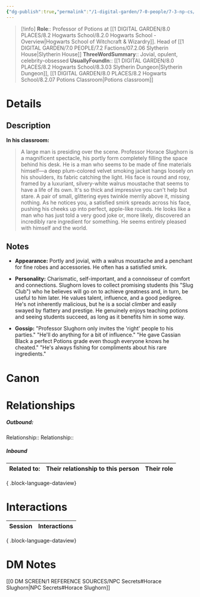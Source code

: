 ```yaml
---
{"dg-publish":true,"permalink":"/1-digital-garden/7-0-people/7-3-np-cs/horace-slughorn/","tags":["#person","hogwarts-faculty","hogwarts","professor","slytherin","slug-club"]}
---
```


>[!info] 
>**Role**:: Professor of Potions at [[1 DIGITAL GARDEN/8.0 PLACES/8.2 Hogwarts School/8.2.0 Hogwarts School - Overview\|Hogwarts School of Witchcraft & Wizardry]]. Head of [[1 DIGITAL GARDEN/7.0 PEOPLE/7.2 Factions/07.2.06 Slytherin House\|Slytherin House]]
>**ThreeWordSummary**:: Jovial, opulent, celebrity-obsessed
>**UsuallyFoundIn**:: [[1 DIGITAL GARDEN/8.0 PLACES/8.2 Hogwarts School/8.3.03 Slytherin Dungeon\|Slytherin Dungeon]], [[1 DIGITAL GARDEN/8.0 PLACES/8.2 Hogwarts School/8.2.07 Potions Classroom\|Potions classroom]]

# Details

## Description
**In his classroom:**
>A large man is presiding over the scene. Professor Horace Slughorn is a magnificent spectacle, his portly form completely filling the space behind his desk. He is a man who seems to be made of fine materials himself—a deep plum-colored velvet smoking jacket hangs loosely on his shoulders, its fabric catching the light.
>His face is round and rosy, framed by a luxuriant, silvery-white walrus moustache that seems to have a life of its own. It's so thick and impressive you can't help but stare. A pair of small, glittering eyes twinkle merrily above it, missing nothing.
>As he notices you, a satisfied smirk spreads across his face, pushing his cheeks up into perfect, apple-like rounds. He looks like a man who has just told a very good joke or, more likely, discovered an incredibly rare ingredient for something. He seems entirely pleased with himself and the world.

## Notes
- **Appearance:** Portly and jovial, with a walrus moustache and a penchant for fine robes and accessories. He often has a satisfied smirk.
    
- **Personality:** Charismatic, self-important, and a connoisseur of comfort and connections. Slughorn loves to collect promising students (his "Slug Club") who he believes will go on to achieve greatness and, in turn, be useful to him later. He values talent, influence, and a good pedigree. He's not inherently malicious, but he is a social climber and easily swayed by flattery and prestige. He genuinely enjoys teaching potions and seeing students succeed, as long as it benefits him in some way.
    
- **Gossip:** "Professor Slughorn only invites the 'right' people to his parties." "He'll do anything for a bit of influence." "He gave Cassian Black a perfect Potions grade even though everyone knows he cheated." "He's always fishing for compliments about his rare ingredients."


# Canon

# Relationships
##### Outbound:
Relationship::
Relationship::

##### Inbound
| Related to: | Their relationship to this person | Their role |
| ----------- | --------------------------------- | ---------- |

{ .block-language-dataview}

# Interactions

| Session | Interactions |
| ------- | ------------ |

{ .block-language-dataview}

# DM Notes

[[0 DM SCREEN/1 REFERENCE SOURCES/NPC Secrets#Horace Slughorn\|NPC Secrets#Horace Slughorn]]